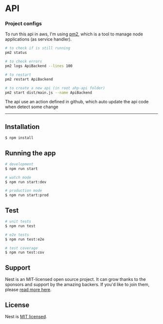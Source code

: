 # API

### Project configs

To run this api in aws, I'm using [pm2](https://pm2.keymetrics.io/docs/usage/quick-start/), which is a
tool to manage node applications (as service handler).

```bash
# to check if is still running
pm2 status

# to check errors
pm2 logs ApiBackend --lines 100

# to restart
pm2 restart ApiBackend

# to create a new api (in root ahp-api folder)
pm2 start dist/main.js --name ApiBackend
```

The api use an action defined in github, which auto update the api code when detect some change

---

## Installation

```bash
$ npm install
```

## Running the app

```bash
# development
$ npm run start

# watch mode
$ npm run start:dev

# production mode
$ npm run start:prod
```

## Test

```bash
# unit tests
$ npm run test

# e2e tests
$ npm run test:e2e

# test coverage
$ npm run test:cov
```

## Support

Nest is an MIT-licensed open source project. It can grow thanks to the sponsors and support by the amazing backers. If you'd like to join them, please [read more here](https://docs.nestjs.com/support).

## License

Nest is [MIT licensed](LICENSE).
